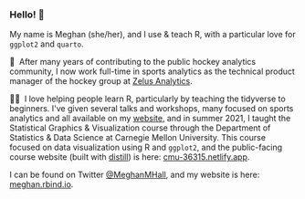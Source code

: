 ### Hello! 👋

My name is Meghan (she/her), and I use & teach R, with a particular love for `ggplot2` and `quarto`.

:ice_hockey:&nbsp; After many years of contributing to the public hockey analytics community, I now work full-time in sports analytics as the technical product manager of the hockey group at [Zelus Analytics](https://zelusanalytics.com/).

:woman_teacher:&nbsp; I love helping people learn R, particularly by teaching the tidyverse to beginners. I've given several talks and workshops, many focused on sports analytics and all available on my [website](https://meghan.rbind.io/talk/), and in summer 2021, I taught the Statistical Graphics & Visualization course through the Department of Statistics & Data Science at Carnegie Mellon University. This course focused on data visualization using R and `ggplot2`, and the public-facing course website (built with [distill](https://rstudio.github.io/distill/)) is here: [cmu-36315.netlify.app](https://cmu-36315.netlify.app/).

I can be found on Twitter [@MeghanMHall](https://twitter.com/MeghanMHall), and my website is here: [meghan.rbind.io](https://meghan.rbind.io/). 

<!--
**meghall06/meghall06** is a ✨ _special_ ✨ repository because its `README.md` (this file) appears on your GitHub profile.

Here are some ideas to get you started:

- 🔭 I’m currently working on ...
- 🌱 I’m currently learning ...
- 👯 I’m looking to collaborate on ...
- 🤔 I’m looking for help with ...
- 💬 Ask me about ...
- 📫 How to reach me: ...
- 😄 Pronouns: ...
- ⚡ Fun fact: ...
-->
